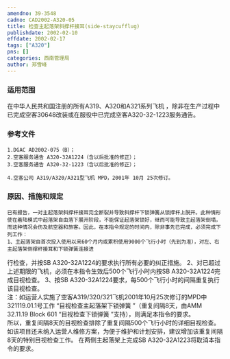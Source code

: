 ```yaml
---
amendno: 39-3548  
cadno: CAD2002-A320-05  
title: 检查主起落架斜撑杆接耳(side-staycufflug)  
publishdate: 2002-02-10  
effdate: 2002-02-17  
tags: ["A320"]  
pns: []  
categories: 西南管理局  
author: 郑雪峰  
---
```

  
### 适用范围  
在中华人民共和国注册的所有A319、A320和A321系列飞机 ，除非在生产过程中已完成空客30648改装或在服役中已完成空客A320-32-1223服务通告。  
  
<!--more-->  
### 参考文件  
    1.DGAC AD2002-075（B）；  
    2.空客服务通告 A320-32A1224（含以后批准的修正）；  
    3.空客服务通告 A320-32-1223（含以后批准的修正）；  
  
    4.空客公司 A319/A320/A321型飞机 MPD，2001年 10月 25次修订。  
  
### 原因、措施和规定  
    已有报告，一对主起落架斜撑杆接耳完全断裂并导致斜撑杆下锁弹簧从锁撑杆上脱开。此种情形使在着陆模式中起落架自由落下展开阶段，不能保证起落架锁好，继而可能导致主起落架倒塌，而这种情况会伤及航空器和旅客。因此，在本指令规定的时间内，除非事先已完成，必须完成下列工作：  
    1、主起落架自首次投入使用以来60个月内或累积使用9000个飞行小时（先到为准），对左、右主起落架侧撑杆接耳和下锁弹簧连接进  
  
行检查，并按SB A320-32A1224的要求执行所有必要的纠正措施。     2、对已超过上述期限的飞机，必须在本指令生效后500个飞行小时内按SB A320-32A1224完成目视检查。     3、按SB A320-32A1224要求，每500个飞行小时的间隔重复执行该目视检查。  
    注：如运营人实施了空客A319/320/321飞机2001年10月25次修订的MPD中321119.01.1号工作 “目视检查主起落架下锁弹簧 ”（重复间隔8天，由AMM 32.11.19 Block 601 “目视检查下锁弹簧 ”支持），则满足本指令的要求。  
    所以，重复间隔8天的目视检查排除了重复间隔500个飞行小时的详细目视检查。     如该项目还未纳入运营人维修方案，为便于维护和计划安排，建议增加该重复间隔8天的特别目视检查工作。     在两侧主起落架上完成SB A320-32A1223将取消本指令的要求。  
